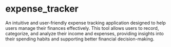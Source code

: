 # expense_tracker
An intuitive and user-friendly expense tracking application designed to help users manage their finances effectively. This tool allows users to record, categorize, and analyze their income and expenses, providing insights into their spending habits and supporting better financial decision-making.
